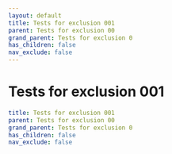 ```yaml
---
layout: default
title: Tests for exclusion 001
parent: Tests for exclusion 00
grand_parent: Tests for exclusion 0
has_children: false
nav_exclude: false
---
```

# Tests for exclusion 001

```yaml
title: Tests for exclusion 001
parent: Tests for exclusion 00
grand_parent: Tests for exclusion 0
has_children: false
nav_exclude: false
```
